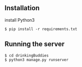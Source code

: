 ## Installation
install Python3

```
$ pip install -r requirements.txt
```

## Running the server
```
$ cd drinkingBuddies
$ python3 manage.py runserver
```